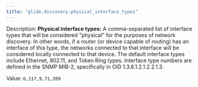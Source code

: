 ```yaml
---
title: "glide.discovery.physical_interface_types"
---
```


Description: <b>Physical interface types:</b> A comma-separated list of interface types that will be considered "physical" for the purposes of network discovery.  In other words, if a router (or device capable of routing) has an interface of this type, the networks connected to that interface will be considered locally connected to that device.  The default interface types include Ethernet, 802.11, and Token Ring types.  Interface type numbers are defined in the SNMP MIB-2, specifically in OID 1.3.6.1.2.1.2.2.1.3.

Value: `6,117,9,71,209`